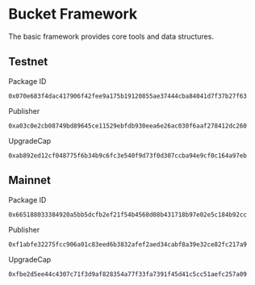 # Bucket Framework
The basic framework provides core tools and data structures.

## Testnet
Package ID
```
0x070e683f4dac417906f42fee9a175b19120855ae37444cba84041d7f37b27f63
```
Publisher
```
0xa03c0e2cb08749bd89645ce11529ebfdb930eea6e26ac030f6aaf278412dc260
```
UpgradeCap
```
0xab892ed12cf048775f6b34b9c6fc3e540f9d73f0d307ccba94e9cf0c164a97eb
```

## Mainnet
Package ID
```
0x665188033384920a5bb5dcfb2ef21f54b4568d08b431718b97e02e5c184b92cc
```
Publisher
```
0xf1abfe32275fcc906a01c83eed6b3832afef2aed34cabf8a39e32ce82fc217a9
```
UpgradeCap
```
0xfbe2d5ee44c4307c71f3d9af828354a77f33fa7391f45d41c5cc51aefc257a09
```
